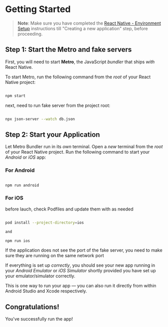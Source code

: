 # Getting Started

> **Note**: Make sure you have completed the [React Native - Environment Setup](https://reactnative.dev/docs/environment-setup) instructions till "Creating a new application" step, before proceeding.

## Step 1: Start the Metro and fake servers

First, you will need to start **Metro**, the JavaScript _bundler_ that ships _with_ React Native.

To start Metro, run the following command from the _root_ of your React Native project:

```bash

npm start

```

next, need to run fake server from the project root:

```bash

npx json-server --watch db.json

```

## Step 2: Start your Application

Let Metro Bundler run in its _own_ terminal. Open a _new_ terminal from the _root_ of your React Native project. Run the following command to start your _Android_ or _iOS_ app:

### For Android

```bash

npm run android

```

### For iOS

before lauch, check Podfiles and update them with as needed

```bash

pod install --project-directory=ios

and

npm run ios

```

If the application does not see the port of the fake server, you need to make sure they are running on the same network port

If everything is set up _correctly_, you should see your new app running in your _Android Emulator_ or _iOS Simulator_ shortly provided you have set up your emulator/simulator correctly.

This is one way to run your app — you can also run it directly from within Android Studio and Xcode respectively.

## Congratulations!

You've successfully run the app!
